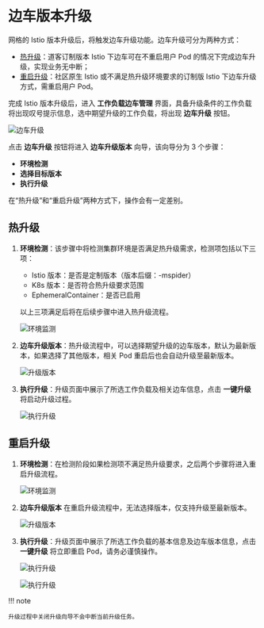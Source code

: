 # 边车版本升级

网格的 Istio 版本升级后，将触发边车升级功能。边车升级可分为两种方式：

- [热升级](#_2)：道客订制版本 Istio 下边车可在不重启用户 Pod 的情况下完成边车升级，实现业务无中断；
- [重启升级](#_3)：社区原生 Istio 或不满足热升级环境要求的订制版 Istio 下边车升级方式，需重启用户 Pod。

完成 Istio 版本升级后，进入 __工作负载边车管理__ 界面，具备升级条件的工作负载将出现叹号提示信息，选中期望升级的工作负载，将出现 __边车升级__ 按钮。

![边车升级](https://docs.daocloud.io/daocloud-docs-images/docs/zh/docs/mspider/images/sidecar-update01.png)

点击 __边车升级__ 按钮将进入 __边车升级版本__ 向导，该向导分为 3 个步骤：

- __环境检测__
- __选择目标版本__
- __执行升级__

在“热升级”和“重启升级”两种方式下，操作会有一定差别。

## 热升级

1. **环境检测**：该步骤中将检测集群环境是否满足热升级需求，检测项包括以下三项：

	- Istio 版本：是否是定制版本（版本后缀：-mspider）
	- K8s 版本：是否符合热升级要求范围
	- EphemeralContainer：是否已启用

	以上三项满足后将在后续步骤中进入热升级流程。

    ![环境监测](https://docs.daocloud.io/daocloud-docs-images/docs/mspider/images/SidecarUpdate02.png)

2. **边车升级版本**：热升级流程中，可以选择期望升级的边车版本，默认为最新版本，如果选择了其他版本，相关 Pod 重启后也会自动升级至最新版本。

    ![升级版本](https://docs.daocloud.io/daocloud-docs-images/docs/mspider/images/SidecarUpdate03.png)

3. **执行升级**：升级页面中展示了所选工作负载及相关边车信息，点击 __一键升级__ 将启动升级过程。

    ![执行升级](https://docs.daocloud.io/daocloud-docs-images/docs/mspider/images/SidecarUpdate04.png)

## 重启升级

1. **环境检测**：在检测阶段如果检测项不满足热升级要求，之后两个步骤将进入重启升级流程。

    ![环境监测](https://docs.daocloud.io/daocloud-docs-images/docs/mspider/images/SidecarUpdate05.png)

2. **边车升级版本** 在重启升级流程中，无法选择版本，仅支持升级至最新版本。

	![升级版本](https://docs.daocloud.io/daocloud-docs-images/docs/mspider/images/SidecarUpdate06.png)

3. **执行升级**：升级页面中展示了所选工作负载的基本信息及边车版本信息，点击 __一键升级__ 将立即重启 Pod，请务必谨慎操作。

	![执行升级](https://docs.daocloud.io/daocloud-docs-images/docs/mspider/images/SidecarUpdate07.png)

	![执行升级](https://docs.daocloud.io/daocloud-docs-images/docs/mspider/images/SidecarUpdate08.png)

!!! note

    升级过程中关闭升级向导不会中断当前升级任务。
